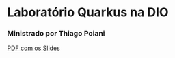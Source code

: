 # Laboratório Quarkus na DIO

### Ministrado por Thiago Poiani

[PDF com os Slides](https://academiapme-my.sharepoint.com/personal/renato_dio_me/_layouts/15/onedrive.aspx?id=%2Fpersonal%2Frenato%5Fdio%5Fme%2FDocuments%2FDigital%20Innovation%20One%2Fslides%20aulas%20diversas%2FDesenvolvendo%20um%20Sistema%20para%20Elei%C3%A7%C3%A3o%20Usando%20Quarkus%20Framework%2FAula%20%2D%20Desenvolvendo%20um%20Sistema%20para%20Elei%C3%A7%C3%A3o%20Usando%20Quarkus%20Framework%20%2Epdf&parent=%2Fpersonal%2Frenato%5Fdio%5Fme%2FDocuments%2FDigital%20Innovation%20One%2Fslides%20aulas%20diversas%2FDesenvolvendo%20um%20Sistema%20para%20Elei%C3%A7%C3%A3o%20Usando%20Quarkus%20Framework&ga=1)

